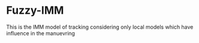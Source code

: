 # Fuzzy-IMM
This is the IMM model of tracking considering only local models which have influence in the manuevring
